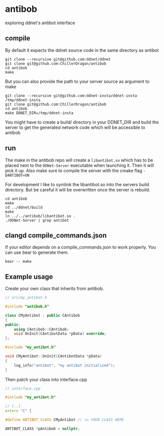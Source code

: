 # antibob

exploring ddnet's antibot interface

## compile

By default it expects the ddnet source code in the same
directory as antibot

```
git clone --recursive git@github.com:ddnet/ddnet
git clone git@github.com:ChillerDragon/antibob
cd antibob
make
```

But you can also provide the path to your server source as argument to make

```
git clone --recursive git@github.com:ddnet-insta/ddnet-insta /tmp/ddnet-insta
git clone git@github.com:ChillerDragon/antibob
cd antibob
make DDNET_DIR=/tmp/ddnet-insta
```

You might have to create a build/ directory in your DDNET_DIR
and build the server to get the generated network code which will
be accessible to antibob

## run

The make in the antibob repo will create a ``libantibot.so``
which has to be placed next to the ``DDNet-Server`` executable
when launching it. Then it will pick it up.
Also make sure to compile the server with the cmake flag
``-DANTIBOT=ON``

For development I like to symlink the libantibot.so into the servers build
directory. But be careful it will be overwritten once the server is rebuild.

```
cd antibob
make
cd ../ddnet/build
make
ln ../../antibob/libantibot.so .
./DDNet-Server | grep antibot
```

## clangd compile_commands.json

If your editor depends on a compile_commands.json to work properly.
You can use bear to generate them.

```
bear -- make
```

## Example usage

Create your own class that inherits from antibob.

```C++
// src/my_antibot.h

#include "antibob.h"

class CMyAntibot : public CAntibob
{
public:
	using CAntibob::CAntibob;
	void OnInit(CAntibotData *pData) override;
};
```

```C++
#include "my_antibot.h"

void CMyAntibot::OnInit(CAntibotData *pData)
{
	log_info("antibot", "my antibot initialized");
}
```

Then patch your class into interface.cpp


```C++
// interface.cpp

#include "my_antibot.h"

// [..]
extern "C" {

#define ANTIBOT_CLASS CMyAntibot // <= YOUR CLASS HERE

ANTIBOT_CLASS *pAntibob = nullptr;
```


